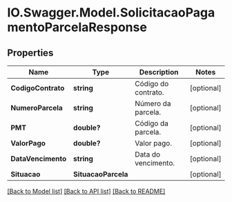 # IO.Swagger.Model.SolicitacaoPagamentoParcelaResponse
## Properties

Name | Type | Description | Notes
------------ | ------------- | ------------- | -------------
**CodigoContrato** | **string** | Código do contrato. | [optional] 
**NumeroParcela** | **string** | Número da parcela. | [optional] 
**PMT** | **double?** | Código da parcela. | [optional] 
**ValorPago** | **double?** | Valor pago. | [optional] 
**DataVencimento** | **string** | Data do vencimento. | [optional] 
**Situacao** | **SituacaoParcela** |  | [optional] 

[[Back to Model list]](../README.md#documentation-for-models) [[Back to API list]](../README.md#documentation-for-api-endpoints) [[Back to README]](../README.md)

